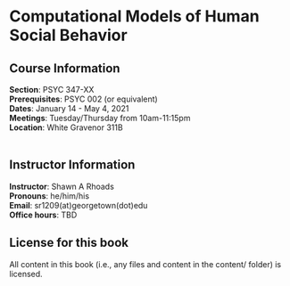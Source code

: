 # Computational Models of Human Social Behavior

## Course Information
**Section**: PSYC 347-XX</br>
**Prerequisites**: PSYC 002 (or equivalent)</br>
**Dates**: January 14 - May 4, 2021</br>
**Meetings**: Tuesday/Thursday from 10am-11:15pm</br>
**Location**: White Gravenor 311B</br></br>


## Instructor Information
**Instructor**: Shawn A Rhoads<br>
**Pronouns**: he/him/his<br>
**Email**: sr1209(at)georgetown(dot)edu<br>
**Office hours**: TBD

## License for this book

All content in this book (i.e., any files and content in the content/ folder) is licensed.